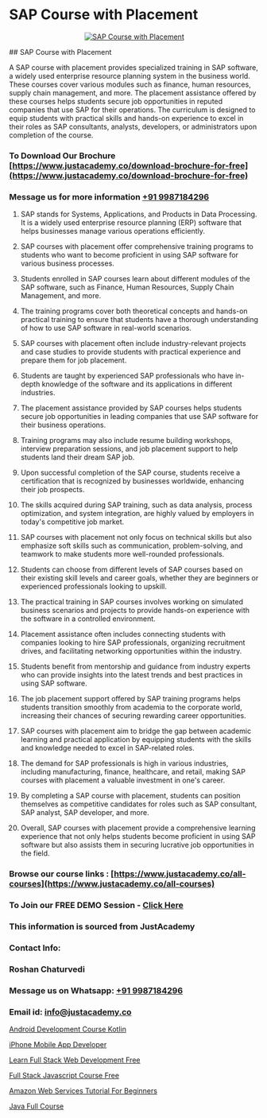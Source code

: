 # SAP Course with Placement

<p align="center">
  <a href="https://justacademy.co/course-detail/sap-abap-on-hana-training">
    <img src="https://justacademy.co/storage2/course_image/1708336814_course_image.png" alt="SAP Course with Placement">
  </a>
</p>
## SAP Course with Placement

A SAP course with placement provides specialized training in SAP software, a widely used enterprise resource planning system in the business world. These courses cover various modules such as finance, human resources, supply chain management, and more. The placement assistance offered by these courses helps students secure job opportunities in reputed companies that use SAP for their operations. The curriculum is designed to equip students with practical skills and hands-on experience to excel in their roles as SAP consultants, analysts, developers, or administrators upon completion of the course.
### To Download Our Brochure [https://www.justacademy.co/download-brochure-for-free](https://www.justacademy.co/download-brochure-for-free)
### Message us for more information [+91 9987184296](https://api.whatsapp.com/send?phone=919987184296)
1) SAP stands for Systems, Applications, and Products in Data Processing. It is a widely used enterprise resource planning (ERP) software that helps businesses manage various operations efficiently.

2) SAP courses with placement offer comprehensive training programs to students who want to become proficient in using SAP software for various business processes.

3) Students enrolled in SAP courses learn about different modules of the SAP software, such as Finance, Human Resources, Supply Chain Management, and more.

4) The training programs cover both theoretical concepts and hands-on practical training to ensure that students have a thorough understanding of how to use SAP software in real-world scenarios.

5) SAP courses with placement often include industry-relevant projects and case studies to provide students with practical experience and prepare them for job placement.

6) Students are taught by experienced SAP professionals who have in-depth knowledge of the software and its applications in different industries.

7) The placement assistance provided by SAP courses helps students secure job opportunities in leading companies that use SAP software for their business operations.

8) Training programs may also include resume building workshops, interview preparation sessions, and job placement support to help students land their dream SAP job.

9) Upon successful completion of the SAP course, students receive a certification that is recognized by businesses worldwide, enhancing their job prospects.

10) The skills acquired during SAP training, such as data analysis, process optimization, and system integration, are highly valued by employers in today's competitive job market.

11) SAP courses with placement not only focus on technical skills but also emphasize soft skills such as communication, problem-solving, and teamwork to make students more well-rounded professionals.

12) Students can choose from different levels of SAP courses based on their existing skill levels and career goals, whether they are beginners or experienced professionals looking to upskill.

13) The practical training in SAP courses involves working on simulated business scenarios and projects to provide hands-on experience with the software in a controlled environment.

14) Placement assistance often includes connecting students with companies looking to hire SAP professionals, organizing recruitment drives, and facilitating networking opportunities within the industry.

15) Students benefit from mentorship and guidance from industry experts who can provide insights into the latest trends and best practices in using SAP software.

16) The job placement support offered by SAP training programs helps students transition smoothly from academia to the corporate world, increasing their chances of securing rewarding career opportunities.

17) SAP courses with placement aim to bridge the gap between academic learning and practical application by equipping students with the skills and knowledge needed to excel in SAP-related roles.

18) The demand for SAP professionals is high in various industries, including manufacturing, finance, healthcare, and retail, making SAP courses with placement a valuable investment in one's career.

19) By completing a SAP course with placement, students can position themselves as competitive candidates for roles such as SAP consultant, SAP analyst, SAP developer, and more.

20) Overall, SAP courses with placement provide a comprehensive learning experience that not only helps students become proficient in using SAP software but also assists them in securing lucrative job opportunities in the field.

### Browse our course links : [https://www.justacademy.co/all-courses](https://www.justacademy.co/all-courses) 
### To Join our FREE DEMO Session - [Click Here](https://www.justacademy.co/register-for-course-demo)


### This information is sourced from JustAcademy
### Contact Info:
### Roshan Chaturvedi
### Message us on Whatsapp: [+91 9987184296](https://api.whatsapp.com/send?phone=919987184296)
### Email id: [info@justacademy.co](mailto:info@justacademy.co)
                
[Android Development Course Kotlin](https://www.linkedin.com/pulse/android-development-course-kotlin-justacademy-thane-vxsdf/)

[iPhone Mobile App Developer](0)

[Learn Full Stack Web Development Free](https://medium.com/@AkashSingh2052/learn-full-stack-web-development-free-decefe2c458e)

[Full Stack Javascript Course Free](https://medium.com/@AkashSingh2052/full-stack-javascript-course-free-64ff9bb7bb73)

[Amazon Web Services Tutorial For Beginners](https://justacademyin.github.io/justacademy/amazon-web-services-tutorial-for-beginners)

[Java Full Course](https://justacademyin.github.io/justacademy/java-full-course)

